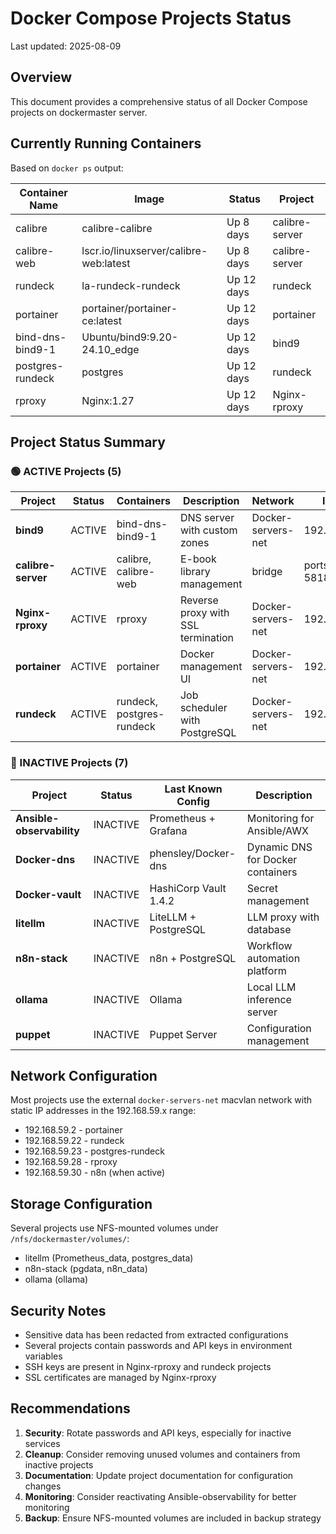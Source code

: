 # Docker Compose Projects Status

Last updated: 2025-08-09

## Overview

This document provides a comprehensive status of all Docker Compose projects on dockermaster server.

## Currently Running Containers

Based on `docker ps` output:

| Container Name | Image | Status | Project |
|---|---|---|---|
| calibre | calibre-calibre | Up 8 days | calibre-server |
| calibre-web | lscr.io/linuxserver/calibre-web:latest | Up 8 days | calibre-server |
| rundeck | la-rundeck-rundeck | Up 12 days | rundeck |
| portainer | portainer/portainer-ce:latest | Up 12 days | portainer |
| bind-dns-bind9-1 | Ubuntu/bind9:9.20-24.10_edge | Up 12 days | bind9 |
| postgres-rundeck | postgres | Up 12 days | rundeck |
| rproxy | Nginx:1.27 | Up 12 days | Nginx-rproxy |

## Project Status Summary

### 🟢 ACTIVE Projects (5)

| Project | Status | Containers | Description | Network | IP Address |
|---|---|---|---|---|---|
| **bind9** | ACTIVE | bind-dns-bind9-1 | DNS server with custom zones | Docker-servers-net | 192.168.59.x |
| **calibre-server** | ACTIVE | calibre, calibre-web | E-book library management | bridge | ports 58080-58183 |
| **Nginx-rproxy** | ACTIVE | rproxy | Reverse proxy with SSL termination | Docker-servers-net | 192.168.59.28 |
| **portainer** | ACTIVE | portainer | Docker management UI | Docker-servers-net | 192.168.59.2 |
| **rundeck** | ACTIVE | rundeck, postgres-rundeck | Job scheduler with PostgreSQL | Docker-servers-net | 192.168.59.22/23 |

### 🔴 INACTIVE Projects (7)

| Project | Status | Last Known Config | Description |
|---|---|---|---|
| **Ansible-observability** | INACTIVE | Prometheus + Grafana | Monitoring for Ansible/AWX |
| **Docker-dns** | INACTIVE | phensley/Docker-dns | Dynamic DNS for Docker containers |
| **Docker-vault** | INACTIVE | HashiCorp Vault 1.4.2 | Secret management |
| **litellm** | INACTIVE | LiteLLM + PostgreSQL | LLM proxy with database |
| **n8n-stack** | INACTIVE | n8n + PostgreSQL | Workflow automation platform |
| **ollama** | INACTIVE | Ollama | Local LLM inference server |
| **puppet** | INACTIVE | Puppet Server | Configuration management |


## Network Configuration

Most projects use the external `docker-servers-net` macvlan network with static IP addresses in the 192.168.59.x range:

- 192.168.59.2 - portainer
- 192.168.59.22 - rundeck  
- 192.168.59.23 - postgres-rundeck
- 192.168.59.28 - rproxy
- 192.168.59.30 - n8n (when active)

## Storage Configuration

Several projects use NFS-mounted volumes under `/nfs/dockermaster/volumes/`:

- litellm (Prometheus_data, postgres_data)
- n8n-stack (pgdata, n8n_data)  
- ollama (ollama)

## Security Notes

- Sensitive data has been redacted from extracted configurations
- Several projects contain passwords and API keys in environment variables
- SSH keys are present in Nginx-rproxy and rundeck projects
- SSL certificates are managed by Nginx-rproxy

## Recommendations

1. **Security**: Rotate passwords and API keys, especially for inactive services
2. **Cleanup**: Consider removing unused volumes and containers from inactive projects  
3. **Documentation**: Update project documentation for configuration changes
4. **Monitoring**: Consider reactivating Ansible-observability for better monitoring
5. **Backup**: Ensure NFS-mounted volumes are included in backup strategy

